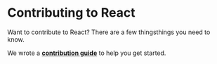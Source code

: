 # Contributing to React

Want to contribute to React? There are a few thingsthings you need to know.  

We wrote a **[contribution guide](https://reactjs.org/docs/how-to-contribute.html)** to help you get started.
